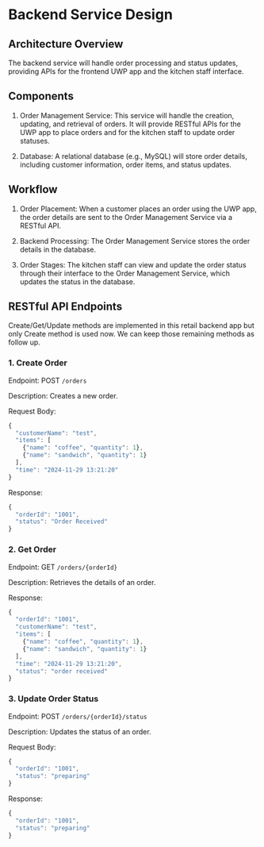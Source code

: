 # Backend Service Design

## Architecture Overview

The backend service will handle order processing and status updates, providing APIs for the frontend UWP app and the kitchen staff interface.

## Components

1. Order Management Service: This service will handle the creation, updating, and retrieval of orders. It will provide RESTful APIs for the UWP app to place orders and for the kitchen staff to update order statuses.

2. Database: A relational database (e.g., MySQL) will store order details, including customer information, order items, and status updates.

## Workflow

1. Order Placement: When a customer places an order using the UWP app, the order details are sent to the Order Management Service via a RESTful API.

2. Backend Processing: The Order Management Service stores the order details in the database.

3. Order Stages: The kitchen staff can view and update the order status through their interface to the Order Management Service, which updates the status in the database.

## RESTful API Endpoints

Create/Get/Update methods are implemented in this retail backend app but only Create method is used now. We can keep those remaining methods as follow up.

### 1. Create Order

Endpoint: POST `/orders`

Description: Creates a new order.

Request Body:

```javascript
{
  "customerName": "test",
  "items": [
    {"name": "coffee", "quantity": 1},
    {"name": "sandwich", "quantity": 1}
  ],
  "time": "2024-11-29 13:21:20"
}
```

Response:

```javascript
{
  "orderId": "1001",
  "status": "Order Received"
}
```

### 2. Get Order

Endpoint: GET `/orders/{orderId}`

Description: Retrieves the details of an order.

Response:

```javascript
{
  "orderId": "1001",
  "customerName": "test",
  "items": [
    {"name": "coffee", "quantity": 1},
    {"name": "sandwich", "quantity": 1}
  ],
  "time": "2024-11-29 13:21:20",
  "status": "order received"
}
```

### 3. Update Order Status

Endpoint: POST `/orders/{orderId}/status`

Description: Updates the status of an order.

Request Body:

```javascript
{
  "orderId": "1001",
  "status": "preparing"
}
```

Response:

```javascript
{
  "orderId": "1001",
  "status": "preparing"
}
```
